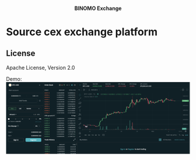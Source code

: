 <h4 align="center">BINOMO Exchange</h4>

# Source cex exchange platform

## License
Apache License, Version 2.0

Demo: 
<img src="./main.png" alt="Cex Trading App" />
